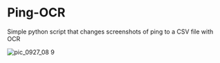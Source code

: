 # Ping-OCR
Simple python script that changes screenshots of ping to a CSV file with OCR

![pic_0927_08 9](https://user-images.githubusercontent.com/48392708/118946011-4b80f280-b956-11eb-8886-e43e7f37a71d.png)
